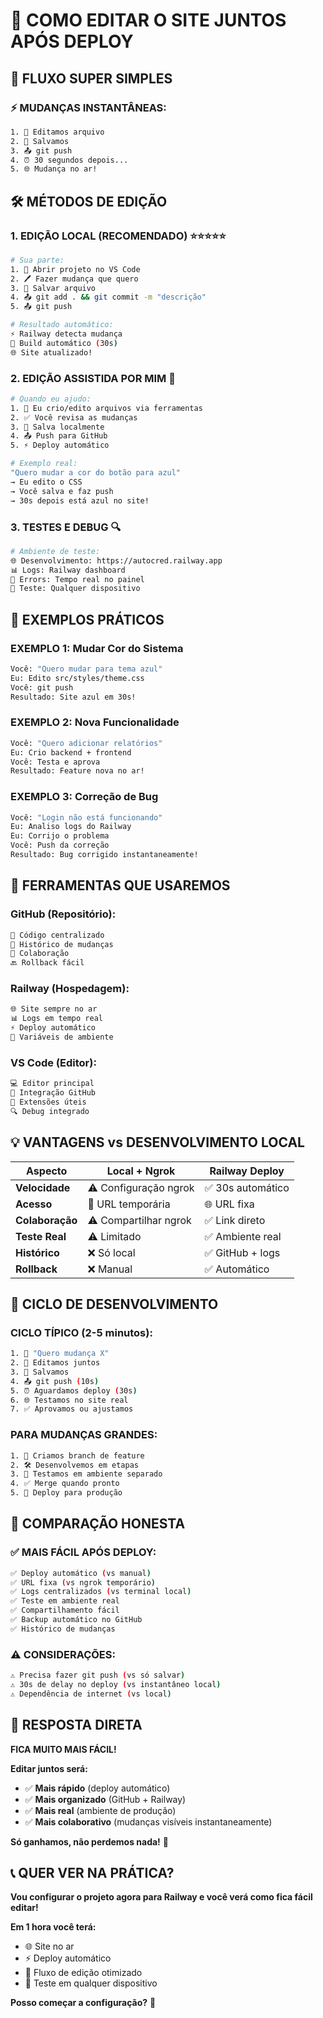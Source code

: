 # 🤝 COMO EDITAR O SITE JUNTOS APÓS DEPLOY

## 🎯 **FLUXO SUPER SIMPLES**

### **⚡ MUDANÇAS INSTANTÂNEAS:**
```bash
1. 📝 Editamos arquivo
2. 💾 Salvamos 
3. 📤 git push
4. ⏰ 30 segundos depois...
5. 🌐 Mudança no ar!
```

## 🛠️ **MÉTODOS DE EDIÇÃO**

### **1. EDIÇÃO LOCAL (RECOMENDADO)** ⭐⭐⭐⭐⭐

```bash
# Sua parte:
1. 📂 Abrir projeto no VS Code
2. 🖊️ Fazer mudança que quero
3. 💾 Salvar arquivo
4. 📤 git add . && git commit -m "descrição"
5. 📤 git push

# Resultado automático:
⚡ Railway detecta mudança
🔄 Build automático (30s)  
🌐 Site atualizado!
```

### **2. EDIÇÃO ASSISTIDA POR MIM** 🤖

```bash
# Quando eu ajudo:
1. 🤖 Eu crio/edito arquivos via ferramentas
2. ✅ Você revisa as mudanças
3. 💾 Salva localmente  
4. 📤 Push para GitHub
5. ⚡ Deploy automático

# Exemplo real:
"Quero mudar a cor do botão para azul"
→ Eu edito o CSS
→ Você salva e faz push
→ 30s depois está azul no site!
```

### **3. TESTES E DEBUG** 🔍

```bash
# Ambiente de teste:
🌐 Desenvolvimento: https://autocred.railway.app
📊 Logs: Railway dashboard
🐛 Errors: Tempo real no painel
📱 Teste: Qualquer dispositivo
```

## 📱 **EXEMPLOS PRÁTICOS**

### **EXEMPLO 1: Mudar Cor do Sistema**
```bash
Você: "Quero mudar para tema azul"
Eu: Edito src/styles/theme.css
Você: git push
Resultado: Site azul em 30s!
```

### **EXEMPLO 2: Nova Funcionalidade**
```bash
Você: "Quero adicionar relatórios"
Eu: Crio backend + frontend  
Você: Testa e aprova
Resultado: Feature nova no ar!
```

### **EXEMPLO 3: Correção de Bug**
```bash
Você: "Login não está funcionando"
Eu: Analiso logs do Railway
Eu: Corrijo o problema
Você: Push da correção
Resultado: Bug corrigido instantaneamente!
```

## 🚀 **FERRAMENTAS QUE USAREMOS**

### **GitHub (Repositório):**
```bash
📂 Código centralizado
📝 Histórico de mudanças
🔄 Colaboração
🔙 Rollback fácil
```

### **Railway (Hospedagem):**
```bash
🌐 Site sempre no ar
📊 Logs em tempo real
⚡ Deploy automático
🔧 Variáveis de ambiente
```

### **VS Code (Editor):**
```bash
💻 Editor principal
🔗 Integração GitHub
🤖 Extensões úteis
🔍 Debug integrado
```

## 💡 **VANTAGENS vs DESENVOLVIMENTO LOCAL**

| Aspecto | Local + Ngrok | Railway Deploy |
|---------|---------------|----------------|
| **Velocidade** | ⚠️ Configuração ngrok | ✅ 30s automático |
| **Acesso** | 🔗 URL temporária | 🌐 URL fixa |
| **Colaboração** | ⚠️ Compartilhar ngrok | ✅ Link direto |
| **Teste Real** | ⚠️ Limitado | ✅ Ambiente real |
| **Histórico** | ❌ Só local | ✅ GitHub + logs |
| **Rollback** | ❌ Manual | ✅ Automático |

## 🔄 **CICLO DE DESENVOLVIMENTO**

### **CICLO TÍPICO (2-5 minutos):**
```bash
1. 💭 "Quero mudança X"
2. 📝 Editamos juntos
3. 💾 Salvamos
4. 📤 git push (10s)
5. ⏰ Aguardamos deploy (30s)
6. 🌐 Testamos no site real
7. ✅ Aprovamos ou ajustamos
```

### **PARA MUDANÇAS GRANDES:**
```bash
1. 🌟 Criamos branch de feature
2. 🛠️ Desenvolvemos em etapas
3. 🧪 Testamos em ambiente separado
4. ✅ Merge quando pronto
5. 🚀 Deploy para produção
```

## 🎯 **COMPARAÇÃO HONESTA**

### **✅ MAIS FÁCIL APÓS DEPLOY:**
```bash
✅ Deploy automático (vs manual)
✅ URL fixa (vs ngrok temporário)
✅ Logs centralizados (vs terminal local)
✅ Teste em ambiente real
✅ Compartilhamento fácil
✅ Backup automático no GitHub
✅ Histórico de mudanças
```

### **⚠️ CONSIDERAÇÕES:**
```bash
⚠️ Precisa fazer git push (vs só salvar)
⚠️ 30s de delay no deploy (vs instantâneo local)
⚠️ Dependência de internet (vs local)
```

## 🚀 **RESPOSTA DIRETA**

**FICA MUITO MAIS FÁCIL!**

**Editar juntos será:**
- ✅ **Mais rápido** (deploy automático)
- ✅ **Mais organizado** (GitHub + Railway)  
- ✅ **Mais real** (ambiente de produção)
- ✅ **Mais colaborativo** (mudanças visíveis instantaneamente)

**Só ganhamos, não perdemos nada!** 🎉

## 📞 **QUER VER NA PRÁTICA?**

**Vou configurar o projeto agora para Railway e você verá como fica fácil editar!**

**Em 1 hora você terá:**
- 🌐 Site no ar
- ⚡ Deploy automático  
- 🤝 Fluxo de edição otimizado
- 📱 Teste em qualquer dispositivo

**Posso começar a configuração?** 🚀 